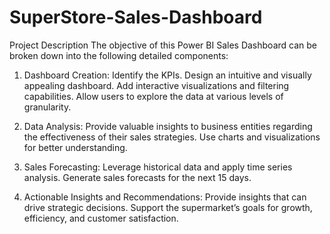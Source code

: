 # SuperStore-Sales-Dashboard
Project Description
The objective of this Power BI Sales Dashboard can be broken down into the following detailed components:

1. Dashboard Creation:
      Identify the KPIs.
      Design an intuitive and visually appealing dashboard.
      Add interactive visualizations and filtering capabilities.
      Allow users to explore the data at various levels of granularity.

2. Data Analysis:
      Provide valuable insights to business entities regarding the effectiveness of their sales strategies.
      Use charts and visualizations for better understanding.

3. Sales Forecasting:
      Leverage historical data and apply time series analysis.
      Generate sales forecasts for the next 15 days.

4. Actionable Insights and Recommendations:
      Provide insights that can drive strategic decisions.
      Support the supermarket’s goals for growth, efficiency, and customer satisfaction.
